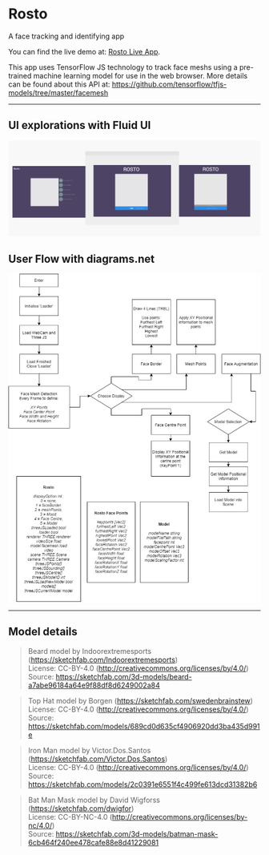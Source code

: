 # Rosto
A face tracking and identifying app

You can find the live demo at: <a href="https://adslatham.github.io/Rosto/" target="_blank">Rosto Live App</a>.

This app uses TensorFlow JS technology to track face meshs using a pre-trained machine learning model for use in the web browser.
More details can be found about this API at:
https://github.com/tensorflow/tfjs-models/tree/master/facemesh

---

## UI explorations with Fluid UI
[![UIImage](https://raw.githubusercontent.com/adslatham/Rosto/master/img/RostoUI.png)](https://raw.githubusercontent.com/adslatham/Rosto/master/img/RostoUI.png])

## User Flow with diagrams.net
[![Flow Chart](https://raw.githubusercontent.com/adslatham/Rosto/master/img/FlowChartResultant.jpg)](https://raw.githubusercontent.com/adslatham/Rosto/master/img/FlowChartResultant.jpg)

---

## Model details
> Beard model by Indoorextremesports (https://sketchfab.com/Indoorextremesports)<br/>
> License: CC-BY-4.0 (http://creativecommons.org/licenses/by/4.0/)<br/>
> Source: https://sketchfab.com/3d-models/beard-a7abe96184a64e9f88df8d6249002a84

> Top Hat model by Borgen (https://sketchfab.com/swedenbrainstew)<br/>
> License: CC-BY-4.0 (http://creativecommons.org/licenses/by/4.0/)<br/>
> Source: https://sketchfab.com/models/689cd0d635cf4906920dd3ba435d991e

> Iron Man model by Victor.Dos.Santos (https://sketchfab.com/Victor.Dos.Santos)<br/>
> License: CC-BY-4.0 (http://creativecommons.org/licenses/by/4.0/)<br/>
> Source: https://sketchfab.com/models/2c0391e6551f4c499fe613dcd31382b6

> Bat Man Mask model by David Wigforss (https://sketchfab.com/dwigfor)<br/>
> License: CC-BY-NC-4.0 (http://creativecommons.org/licenses/by-nc/4.0/)<br/>
> Source: https://sketchfab.com/3d-models/batman-mask-6cb464f240ee478cafe88e8d41229081